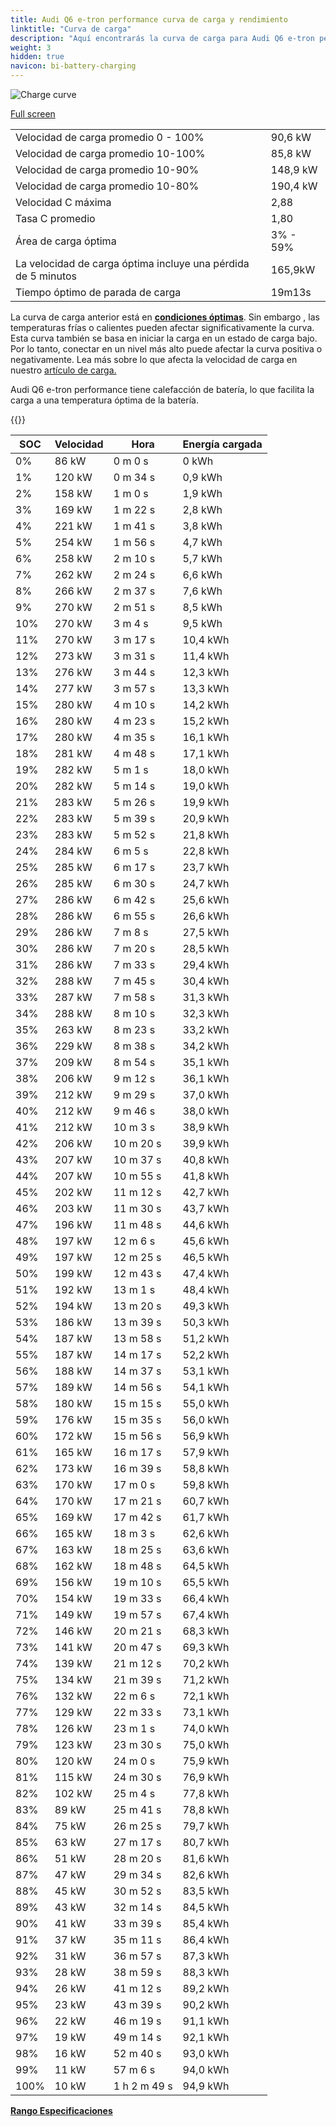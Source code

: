 ```yaml
---
title: Audi Q6 e-tron performance curva de carga y rendimiento
linktitle: "Curva de carga"
description: "Aquí encontrarás la curva de carga para Audi Q6 e-tron performance."
weight: 3
hidden: true
navicon: bi-battery-charging
---
```

<!-- markdownlint-disable MD033 -->
<img src="/images/models/audi/q6_e-tron/q6_e-tron_performance/chargingcurve.svg" alt="Charge curve" class="img-fluid">

[Full screen](/images/models/audi/q6_e-tron/q6_e-tron_performance/chargingcurve.svg)


<table class="table table-striped border">
<tbody>
<tr>
<td>Velocidad de carga promedio 0 - 100%</td><td>90,6 kW</td>
</tr>
<tr>
<td>Velocidad de carga promedio 10-100%</td><td>85,8 kW</td>
</tr>
<tr>
<td>Velocidad de carga promedio 10-90%</td><td>148,9 kW</td>
</tr>
<tr>
<td>Velocidad de carga promedio 10-80%</td><td>190,4 kW</td>
</tr>
<tr>
<td>Velocidad C máxima</td><td>2,88</td>
</tr>
<tr>
<td>Tasa C promedio</td><td>1,80</td>
</tr>
<tr>
<td>Área de carga óptima</td><td>3% - 59%</td>
</tr>
<tr>
<td>La velocidad de carga óptima incluye una pérdida de 5 minutos</td><td>165,9kW</td>
</tr>
<tr>
<td>Tiempo óptimo de parada de carga</td><td>19m13s</td>
</tr>
</tbody>
</table>


La curva de carga anterior está en **[condiciones óptimas](../../../../../technology/battery/charging/#temperatura)**. Sin embargo , las temperaturas frías o calientes pueden afectar significativamente la curva. Esta curva también se basa en iniciar la carga en un estado de carga bajo. Por lo tanto, conectar en un nivel más alto puede afectar la curva positiva o negativamente. Lea más sobre lo que afecta la velocidad de carga en nuestro [artículo de carga.](../../../../../technology/battery/charging/)


Audi Q6 e-tron performance tiene calefacción de batería, lo que facilita la carga a una temperatura óptima de la batería.


{{<evkxdisplayaddarticle />}}
<table class="table table-striped border">
<thead>
<tr><th>SOC</th><th>Velocidad</th><th>Hora</th><th>Energía cargada</th></tr>
</thead>
<tbody>
<tr>
<td>0%</td><td>86 kW</td><td> 0 m 0 s </td><td>0 kWh </td>
</tr>
<tr>
<td>1%</td><td>120 kW</td><td> 0 m 34 s </td><td>0,9 kWh </td>
</tr>
<tr>
<td>2%</td><td>158 kW</td><td> 1 m 0 s </td><td>1,9 kWh </td>
</tr>
<tr>
<td>3%</td><td>169 kW</td><td> 1 m 22 s </td><td>2,8 kWh </td>
</tr>
<tr>
<td>4%</td><td>221 kW</td><td> 1 m 41 s </td><td>3,8 kWh </td>
</tr>
<tr>
<td>5%</td><td>254 kW</td><td> 1 m 56 s </td><td>4,7 kWh </td>
</tr>
<tr>
<td>6%</td><td>258 kW</td><td> 2 m 10 s </td><td>5,7 kWh </td>
</tr>
<tr>
<td>7%</td><td>262 kW</td><td> 2 m 24 s </td><td>6,6 kWh </td>
</tr>
<tr>
<td>8%</td><td>266 kW</td><td> 2 m 37 s </td><td>7,6 kWh </td>
</tr>
<tr>
<td>9%</td><td>270 kW</td><td> 2 m 51 s </td><td>8,5 kWh </td>
</tr>
<tr>
<td>10%</td><td>270 kW</td><td> 3 m 4 s </td><td>9,5 kWh </td>
</tr>
<tr>
<td>11%</td><td>270 kW</td><td> 3 m 17 s </td><td>10,4 kWh </td>
</tr>
<tr>
<td>12%</td><td>273 kW</td><td> 3 m 31 s </td><td>11,4 kWh </td>
</tr>
<tr>
<td>13%</td><td>276 kW</td><td> 3 m 44 s </td><td>12,3 kWh </td>
</tr>
<tr>
<td>14%</td><td>277 kW</td><td> 3 m 57 s </td><td>13,3 kWh </td>
</tr>
<tr>
<td>15%</td><td>280 kW</td><td> 4 m 10 s </td><td>14,2 kWh </td>
</tr>
<tr>
<td>16%</td><td>280 kW</td><td> 4 m 23 s </td><td>15,2 kWh </td>
</tr>
<tr>
<td>17%</td><td>280 kW</td><td> 4 m 35 s </td><td>16,1 kWh </td>
</tr>
<tr>
<td>18%</td><td>281 kW</td><td> 4 m 48 s </td><td>17,1 kWh </td>
</tr>
<tr>
<td>19%</td><td>282 kW</td><td> 5 m 1 s </td><td>18,0 kWh </td>
</tr>
<tr>
<td>20%</td><td>282 kW</td><td> 5 m 14 s </td><td>19,0 kWh </td>
</tr>
<tr>
<td>21%</td><td>283 kW</td><td> 5 m 26 s </td><td>19,9 kWh </td>
</tr>
<tr>
<td>22%</td><td>283 kW</td><td> 5 m 39 s </td><td>20,9 kWh </td>
</tr>
<tr>
<td>23%</td><td>283 kW</td><td> 5 m 52 s </td><td>21,8 kWh </td>
</tr>
<tr>
<td>24%</td><td>284 kW</td><td> 6 m 5 s </td><td>22,8 kWh </td>
</tr>
<tr>
<td>25%</td><td>285 kW</td><td> 6 m 17 s </td><td>23,7 kWh </td>
</tr>
<tr>
<td>26%</td><td>285 kW</td><td> 6 m 30 s </td><td>24,7 kWh </td>
</tr>
<tr>
<td>27%</td><td>286 kW</td><td> 6 m 42 s </td><td>25,6 kWh </td>
</tr>
<tr>
<td>28%</td><td>286 kW</td><td> 6 m 55 s </td><td>26,6 kWh </td>
</tr>
<tr>
<td>29%</td><td>286 kW</td><td> 7 m 8 s </td><td>27,5 kWh </td>
</tr>
<tr>
<td>30%</td><td>286 kW</td><td> 7 m 20 s </td><td>28,5 kWh </td>
</tr>
<tr>
<td>31%</td><td>286 kW</td><td> 7 m 33 s </td><td>29,4 kWh </td>
</tr>
<tr>
<td>32%</td><td>288 kW</td><td> 7 m 45 s </td><td>30,4 kWh </td>
</tr>
<tr>
<td>33%</td><td>287 kW</td><td> 7 m 58 s </td><td>31,3 kWh </td>
</tr>
<tr>
<td>34%</td><td>288 kW</td><td> 8 m 10 s </td><td>32,3 kWh </td>
</tr>
<tr>
<td>35%</td><td>263 kW</td><td> 8 m 23 s </td><td>33,2 kWh </td>
</tr>
<tr>
<td>36%</td><td>229 kW</td><td> 8 m 38 s </td><td>34,2 kWh </td>
</tr>
<tr>
<td>37%</td><td>209 kW</td><td> 8 m 54 s </td><td>35,1 kWh </td>
</tr>
<tr>
<td>38%</td><td>206 kW</td><td> 9 m 12 s </td><td>36,1 kWh </td>
</tr>
<tr>
<td>39%</td><td>212 kW</td><td> 9 m 29 s </td><td>37,0 kWh </td>
</tr>
<tr>
<td>40%</td><td>212 kW</td><td> 9 m 46 s </td><td>38,0 kWh </td>
</tr>
<tr>
<td>41%</td><td>212 kW</td><td> 10 m 3 s </td><td>38,9 kWh </td>
</tr>
<tr>
<td>42%</td><td>206 kW</td><td> 10 m 20 s </td><td>39,9 kWh </td>
</tr>
<tr>
<td>43%</td><td>207 kW</td><td> 10 m 37 s </td><td>40,8 kWh </td>
</tr>
<tr>
<td>44%</td><td>207 kW</td><td> 10 m 55 s </td><td>41,8 kWh </td>
</tr>
<tr>
<td>45%</td><td>202 kW</td><td> 11 m 12 s </td><td>42,7 kWh </td>
</tr>
<tr>
<td>46%</td><td>203 kW</td><td> 11 m 30 s </td><td>43,7 kWh </td>
</tr>
<tr>
<td>47%</td><td>196 kW</td><td> 11 m 48 s </td><td>44,6 kWh </td>
</tr>
<tr>
<td>48%</td><td>197 kW</td><td> 12 m 6 s </td><td>45,6 kWh </td>
</tr>
<tr>
<td>49%</td><td>197 kW</td><td> 12 m 25 s </td><td>46,5 kWh </td>
</tr>
<tr>
<td>50%</td><td>199 kW</td><td> 12 m 43 s </td><td>47,4 kWh </td>
</tr>
<tr>
<td>51%</td><td>192 kW</td><td> 13 m 1 s </td><td>48,4 kWh </td>
</tr>
<tr>
<td>52%</td><td>194 kW</td><td> 13 m 20 s </td><td>49,3 kWh </td>
</tr>
<tr>
<td>53%</td><td>186 kW</td><td> 13 m 39 s </td><td>50,3 kWh </td>
</tr>
<tr>
<td>54%</td><td>187 kW</td><td> 13 m 58 s </td><td>51,2 kWh </td>
</tr>
<tr>
<td>55%</td><td>187 kW</td><td> 14 m 17 s </td><td>52,2 kWh </td>
</tr>
<tr>
<td>56%</td><td>188 kW</td><td> 14 m 37 s </td><td>53,1 kWh </td>
</tr>
<tr>
<td>57%</td><td>189 kW</td><td> 14 m 56 s </td><td>54,1 kWh </td>
</tr>
<tr>
<td>58%</td><td>180 kW</td><td> 15 m 15 s </td><td>55,0 kWh </td>
</tr>
<tr>
<td>59%</td><td>176 kW</td><td> 15 m 35 s </td><td>56,0 kWh </td>
</tr>
<tr>
<td>60%</td><td>172 kW</td><td> 15 m 56 s </td><td>56,9 kWh </td>
</tr>
<tr>
<td>61%</td><td>165 kW</td><td> 16 m 17 s </td><td>57,9 kWh </td>
</tr>
<tr>
<td>62%</td><td>173 kW</td><td> 16 m 39 s </td><td>58,8 kWh </td>
</tr>
<tr>
<td>63%</td><td>170 kW</td><td> 17 m 0 s </td><td>59,8 kWh </td>
</tr>
<tr>
<td>64%</td><td>170 kW</td><td> 17 m 21 s </td><td>60,7 kWh </td>
</tr>
<tr>
<td>65%</td><td>169 kW</td><td> 17 m 42 s </td><td>61,7 kWh </td>
</tr>
<tr>
<td>66%</td><td>165 kW</td><td> 18 m 3 s </td><td>62,6 kWh </td>
</tr>
<tr>
<td>67%</td><td>163 kW</td><td> 18 m 25 s </td><td>63,6 kWh </td>
</tr>
<tr>
<td>68%</td><td>162 kW</td><td> 18 m 48 s </td><td>64,5 kWh </td>
</tr>
<tr>
<td>69%</td><td>156 kW</td><td> 19 m 10 s </td><td>65,5 kWh </td>
</tr>
<tr>
<td>70%</td><td>154 kW</td><td> 19 m 33 s </td><td>66,4 kWh </td>
</tr>
<tr>
<td>71%</td><td>149 kW</td><td> 19 m 57 s </td><td>67,4 kWh </td>
</tr>
<tr>
<td>72%</td><td>146 kW</td><td> 20 m 21 s </td><td>68,3 kWh </td>
</tr>
<tr>
<td>73%</td><td>141 kW</td><td> 20 m 47 s </td><td>69,3 kWh </td>
</tr>
<tr>
<td>74%</td><td>139 kW</td><td> 21 m 12 s </td><td>70,2 kWh </td>
</tr>
<tr>
<td>75%</td><td>134 kW</td><td> 21 m 39 s </td><td>71,2 kWh </td>
</tr>
<tr>
<td>76%</td><td>132 kW</td><td> 22 m 6 s </td><td>72,1 kWh </td>
</tr>
<tr>
<td>77%</td><td>129 kW</td><td> 22 m 33 s </td><td>73,1 kWh </td>
</tr>
<tr>
<td>78%</td><td>126 kW</td><td> 23 m 1 s </td><td>74,0 kWh </td>
</tr>
<tr>
<td>79%</td><td>123 kW</td><td> 23 m 30 s </td><td>75,0 kWh </td>
</tr>
<tr>
<td>80%</td><td>120 kW</td><td> 24 m 0 s </td><td>75,9 kWh </td>
</tr>
<tr>
<td>81%</td><td>115 kW</td><td> 24 m 30 s </td><td>76,9 kWh </td>
</tr>
<tr>
<td>82%</td><td>102 kW</td><td> 25 m 4 s </td><td>77,8 kWh </td>
</tr>
<tr>
<td>83%</td><td>89 kW</td><td> 25 m 41 s </td><td>78,8 kWh </td>
</tr>
<tr>
<td>84%</td><td>75 kW</td><td> 26 m 25 s </td><td>79,7 kWh </td>
</tr>
<tr>
<td>85%</td><td>63 kW</td><td> 27 m 17 s </td><td>80,7 kWh </td>
</tr>
<tr>
<td>86%</td><td>51 kW</td><td> 28 m 20 s </td><td>81,6 kWh </td>
</tr>
<tr>
<td>87%</td><td>47 kW</td><td> 29 m 34 s </td><td>82,6 kWh </td>
</tr>
<tr>
<td>88%</td><td>45 kW</td><td> 30 m 52 s </td><td>83,5 kWh </td>
</tr>
<tr>
<td>89%</td><td>43 kW</td><td> 32 m 14 s </td><td>84,5 kWh </td>
</tr>
<tr>
<td>90%</td><td>41 kW</td><td> 33 m 39 s </td><td>85,4 kWh </td>
</tr>
<tr>
<td>91%</td><td>37 kW</td><td> 35 m 11 s </td><td>86,4 kWh </td>
</tr>
<tr>
<td>92%</td><td>31 kW</td><td> 36 m 57 s </td><td>87,3 kWh </td>
</tr>
<tr>
<td>93%</td><td>28 kW</td><td> 38 m 59 s </td><td>88,3 kWh </td>
</tr>
<tr>
<td>94%</td><td>26 kW</td><td> 41 m 12 s </td><td>89,2 kWh </td>
</tr>
<tr>
<td>95%</td><td>23 kW</td><td> 43 m 39 s </td><td>90,2 kWh </td>
</tr>
<tr>
<td>96%</td><td>22 kW</td><td> 46 m 19 s </td><td>91,1 kWh </td>
</tr>
<tr>
<td>97%</td><td>19 kW</td><td> 49 m 14 s </td><td>92,1 kWh </td>
</tr>
<tr>
<td>98%</td><td>16 kW</td><td> 52 m 40 s </td><td>93,0 kWh </td>
</tr>
<tr>
<td>99%</td><td>11 kW</td><td> 57 m 6 s </td><td>94,0 kWh </td>
</tr>
<tr>
<td>100%</td><td>10 kW</td><td>1 h 2 m 49 s </td><td>94,9 kWh </td>
</tr>
</tbody>
</table>

<div class="mt-3 mb-3">
<a href="../rangeandconsumption/" class="text-decoration-none text-black">
<strong><i class="bi-arrow-left"></i> Rango </strong>
</a>
<a href="../specifications/" class="text-decoration-none text-black float-end">
<strong>Especificaciones <i class="bi-arrow-right"></i></strong>
</a>
</div>
